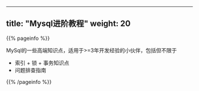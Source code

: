 
---
title: "Mysql进阶教程"
weight: 20
---


{{% pageinfo %}}

MySql的一些高端知识点，适用于>=3年开发经验的小伙伴，包括但不限于

- 索引 + 锁 + 事务知识点
- 问题排查指南

{{% /pageinfo %}}
